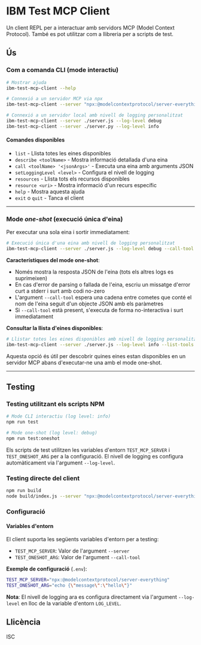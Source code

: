 # IBM Test MCP Client

Un client REPL per a interactuar amb servidors MCP (Model Context Protocol). També es pot utilitzar com a llibreria per a scripts de test.

## Ús

### Com a comanda CLI (mode interactiu)

```bash
# Mostrar ajuda
ibm-test-mcp-client --help

# Connexió a un servidor MCP via npx
ibm-test-mcp-client --server "npx:@modelcontextprotocol/server-everything"

# Connexió a un servidor local amb nivell de logging personalitzat
ibm-test-mcp-client --server ./server.js --log-level debug
ibm-test-mcp-client --server ./server.py --log-level info
```

#### Comandes disponibles
- `list` - Llista totes les eines disponibles
- `describe <toolName>` - Mostra informació detallada d'una eina
- `call <toolName> '<jsonArgs>'` - Executa una eina amb arguments JSON
- `setLoggingLevel <level>` - Configura el nivell de logging
- `resources` - Llista tots els recursos disponibles
- `resource <uri>` - Mostra informació d'un recurs específic
- `help` - Mostra aquesta ajuda
- `exit` o `quit` - Tanca el client

---

### Mode *one-shot* (execució única d'eina)

Per executar una sola eina i sortir immediatament:

```bash
# Execució única d'una eina amb nivell de logging personalitzat
ibm-test-mcp-client --server ./server.js --log-level debug --call-tool "<toolName> {\"toolParam1\":\"toolParamValue1\", \"toolParam2\":\"toolParamValue2\"}"
```

**Característiques del mode one-shot**:
- Només mostra la resposta JSON de l'eina (tots els altres logs es suprimeixen)
- En cas d'error de parsing o fallada de l'eina, escriu un missatge d'error curt a stderr i surt amb codi no-zero
- L'argument `--call-tool` espera una cadena entre cometes que conté el nom de l'eina seguit d'un objecte JSON amb els paràmetres
- Si `--call-tool` està present, s'executa de forma no-interactiva i surt immediatament

**Consultar la llista d'eines disponibles**:
```bash
# Llistar totes les eines disponibles amb nivell de logging personalitzat
ibm-test-mcp-client --server ./server.js --log-level info --list-tools
```

Aquesta opció és útil per descobrir quines eines estan disponibles en un servidor MCP abans d'executar-ne una amb el mode one-shot.

---

## Testing

### Testing utilitzant els scripts NPM

```bash
# Mode CLI interactiu (log level: info)
npm run test

# Mode one-shot (log level: debug)
npm run test:oneshot
```

Els scripts de test utilitzen les variables d'entorn `TEST_MCP_SERVER` i `TEST_ONESHOT_ARG` per a la configuració. El nivell de logging es configura automàticament via l'argument `--log-level`.

### Testing directe del client

```bash
npm run build
node build/index.js --server "npx:@modelcontextprotocol/server-everything" --log-level debug
```

### Configuració

#### Variables d'entorn

El client suporta les següents variables d'entorn per a testing:

- `TEST_MCP_SERVER`: Valor de l'argument `--server`
- `TEST_ONESHOT_ARG`: Valor de l'argument `--call-tool`

**Exemple de configuració** (`.env`):
```bash
TEST_MCP_SERVER="npx:@modelcontextprotocol/server-everything"
TEST_ONESHOT_ARG="echo {\"message\":\"hello\"}"
```

**Nota**: El nivell de logging ara es configura directament via l'argument `--log-level` en lloc de la variable d'entorn `LOG_LEVEL`.

## Llicència

ISC
